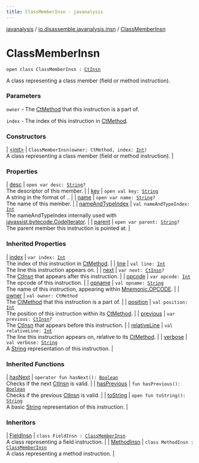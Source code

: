 ```yaml
---
title: ClassMemberInsn - javanalysis
---
```


[javanalysis](../../index.html) / [io.disassemble.javanalysis.insn](../index.html) / [ClassMemberInsn](./index.html)

# ClassMemberInsn

`open class ClassMemberInsn : `[`CtInsn`](../-ct-insn/index.html)

A class representing a class member (field or method instruction).

### Parameters

`owner` - The [CtMethod](#) that this instruction is a part of.

`index` - The index of this instruction in [CtMethod](#).

### Constructors

| [&lt;init&gt;](-init-.html) | `ClassMemberInsn(owner: CtMethod, index: `[`Int`](https://kotlinlang.org/api/latest/jvm/stdlib/kotlin/-int/index.html)`)`<br>A class representing a class member (field or method instruction). |

### Properties

| [desc](desc.html) | `open var desc: `[`String`](https://kotlinlang.org/api/latest/jvm/stdlib/kotlin/-string/index.html)`?`<br>The descriptor of this member. |
| [key](key.html) | `open val key: `[`String`](https://kotlinlang.org/api/latest/jvm/stdlib/kotlin/-string/index.html)<br>A string in the format of .. |
| [name](name.html) | `open var name: `[`String`](https://kotlinlang.org/api/latest/jvm/stdlib/kotlin/-string/index.html)`?`<br>The name of this member. |
| [nameAndTypeIndex](name-and-type-index.html) | `val nameAndTypeIndex: `[`Int`](https://kotlinlang.org/api/latest/jvm/stdlib/kotlin/-int/index.html)<br>The nameAndTypeIndex internally used with [javassist.bytecode.CodeIterator](#). |
| [parent](parent.html) | `open var parent: `[`String`](https://kotlinlang.org/api/latest/jvm/stdlib/kotlin/-string/index.html)`?`<br>The parent member this instruction is pointed at. |

### Inherited Properties

| [index](../-ct-insn/--index--.html) | `var index: `[`Int`](https://kotlinlang.org/api/latest/jvm/stdlib/kotlin/-int/index.html)<br>The index of this instruction in [CtMethod](#). |
| [line](../-ct-insn/line.html) | `val line: `[`Int`](https://kotlinlang.org/api/latest/jvm/stdlib/kotlin/-int/index.html)<br>The line this instruction appears on. |
| [next](../-ct-insn/next.html) | `var next: `[`CtInsn`](../-ct-insn/index.html)`?`<br>The [CtInsn](../-ct-insn/index.html) that appears after this instruction. |
| [opcode](../-ct-insn/opcode.html) | `var opcode: `[`Int`](https://kotlinlang.org/api/latest/jvm/stdlib/kotlin/-int/index.html)<br>The opcode of this instruction. |
| [opname](../-ct-insn/opname.html) | `val opname: `[`String`](https://kotlinlang.org/api/latest/jvm/stdlib/kotlin/-string/index.html)<br>The name of this instruction, appearing within [Mnemonic.OPCODE](#). |
| [owner](../-ct-insn/owner.html) | `val owner: CtMethod`<br>The [CtMethod](#) that this instruction is a part of. |
| [position](../-ct-insn/position.html) | `val position: `[`Int`](https://kotlinlang.org/api/latest/jvm/stdlib/kotlin/-int/index.html)<br>The position of this instruction within its [CtMethod](#). |
| [previous](../-ct-insn/previous.html) | `var previous: `[`CtInsn`](../-ct-insn/index.html)`?`<br>The [CtInsn](../-ct-insn/index.html) that appears before this instruction. |
| [relativeLine](../-ct-insn/relative-line.html) | `val relativeLine: `[`Int`](https://kotlinlang.org/api/latest/jvm/stdlib/kotlin/-int/index.html)<br>The line this instruction appears on, relative to its [CtMethod](#). |
| [verbose](../-ct-insn/verbose.html) | `val verbose: `[`String`](https://kotlinlang.org/api/latest/jvm/stdlib/kotlin/-string/index.html)<br>A [String](https://kotlinlang.org/api/latest/jvm/stdlib/kotlin/-string/index.html) representation of this instruction. |

### Inherited Functions

| [hasNext](../-ct-insn/has-next.html) | `operator fun hasNext(): `[`Boolean`](https://kotlinlang.org/api/latest/jvm/stdlib/kotlin/-boolean/index.html)<br>Checks if the next [CtInsn](../-ct-insn/index.html) is valid. |
| [hasPrevious](../-ct-insn/has-previous.html) | `fun hasPrevious(): `[`Boolean`](https://kotlinlang.org/api/latest/jvm/stdlib/kotlin/-boolean/index.html)<br>Checks if the previous [CtInsn](../-ct-insn/index.html) is valid. |
| [toString](../-ct-insn/to-string.html) | `open fun toString(): `[`String`](https://kotlinlang.org/api/latest/jvm/stdlib/kotlin/-string/index.html)<br>A basic [String](https://kotlinlang.org/api/latest/jvm/stdlib/kotlin/-string/index.html) representation of this instruction. |

### Inheritors

| [FieldInsn](../-field-insn/index.html) | `class FieldInsn : `[`ClassMemberInsn`](./index.html)<br>A class representing a field instruction. |
| [MethodInsn](../-method-insn/index.html) | `class MethodInsn : `[`ClassMemberInsn`](./index.html)<br>A class representing a method instruction. |

